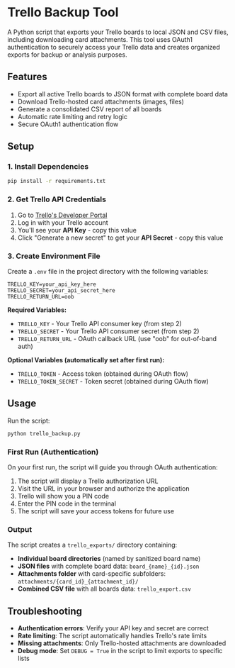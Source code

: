 # Trello Backup Tool

A Python script that exports your Trello boards to local JSON and CSV files, including downloading card attachments. This tool uses OAuth1 authentication to securely access your Trello data and creates organized exports for backup or analysis purposes.

## Features

- Export all active Trello boards to JSON format with complete board data
- Download Trello-hosted card attachments (images, files)
- Generate a consolidated CSV report of all boards
- Automatic rate limiting and retry logic
- Secure OAuth1 authentication flow

## Setup

### 1. Install Dependencies

```bash
pip install -r requirements.txt
```

### 2. Get Trello API Credentials

1. Go to [Trello's Developer Portal](https://trello.com/app-key)
2. Log in with your Trello account
3. You'll see your **API Key** - copy this value
4. Click "Generate a new secret" to get your **API Secret** - copy this value

### 3. Create Environment File

Create a `.env` file in the project directory with the following variables:

```env
TRELLO_KEY=your_api_key_here
TRELLO_SECRET=your_api_secret_here
TRELLO_RETURN_URL=oob
```

**Required Variables:**
- `TRELLO_KEY` - Your Trello API consumer key (from step 2)
- `TRELLO_SECRET` - Your Trello API consumer secret (from step 2)
- `TRELLO_RETURN_URL` - OAuth callback URL (use "oob" for out-of-band auth)

**Optional Variables (automatically set after first run):**
- `TRELLO_TOKEN` - Access token (obtained during OAuth flow)
- `TRELLO_TOKEN_SECRET` - Token secret (obtained during OAuth flow)

## Usage

Run the script:

```bash
python trello_backup.py
```

### First Run (Authentication)

On your first run, the script will guide you through OAuth authentication:

1. The script will display a Trello authorization URL
2. Visit the URL in your browser and authorize the application
3. Trello will show you a PIN code
4. Enter the PIN code in the terminal
5. The script will save your access tokens for future use

### Output

The script creates a `trello_exports/` directory containing:

- **Individual board directories** (named by sanitized board name)
- **JSON files** with complete board data: `board_{name}_{id}.json`
- **Attachments folder** with card-specific subfolders: `attachments/{card_id}_{attachment_id}/`
- **Combined CSV file** with all boards data: `trello_export.csv`

## Troubleshooting

- **Authentication errors**: Verify your API key and secret are correct
- **Rate limiting**: The script automatically handles Trello's rate limits
- **Missing attachments**: Only Trello-hosted attachments are downloaded
- **Debug mode**: Set `DEBUG = True` in the script to limit exports to specific lists